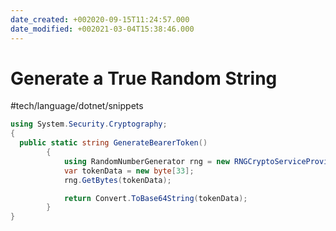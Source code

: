 ```yaml
---
date_created: +002020-09-15T11:24:57.000
date_modified: +002021-03-04T15:38:46.000
---
```


# Generate a True Random String

 #tech/language/dotnet/snippets

```csharp
using System.Security.Cryptography;
{
  public static string GenerateBearerToken()
        {
            using RandomNumberGenerator rng = new RNGCryptoServiceProvider();
            var tokenData = new byte[33];
            rng.GetBytes(tokenData);

            return Convert.ToBase64String(tokenData);
        }
}
```
